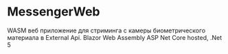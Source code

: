 # MessengerWeb

WASM веб приложение для стриминга с камеры биометрического материала в External Api.
Blazor Web Assembly ASP Net Core hosted, .Net 5